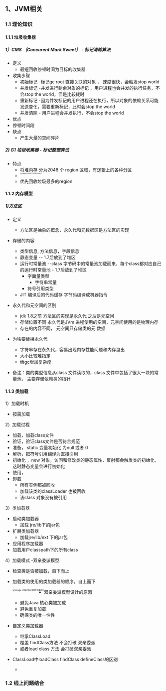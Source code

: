 ## 1、JVM相关

### 1.1 理论知识 

#### 1.1.1 垃圾收集器 

##### 1）CMS （Concurent Mark Sweet）   - 标记清除算法

- 定义
  - 最短回收停顿时间为目标的收集器 
- 收集步骤  
  - 初始标记  -标记gc root 直接关联的对象 ， 速度很快，会触发stop world
  - 并发标记  -并发进行剩余对象的标记 ，用户进程也会并发的执行任务，不会stop the world，但是比较耗时
  - 重新标记  -因为并发标记的用户进程还在执行，所以对象的依赖关系可能发送变化，需要重新标记，此时会stop the world
  - 并发清除 - 用户进程会并发执行，不会stop the world 
-  优点 
  - 停顿时间段 
- 缺点 
  - 产生大量的空间碎片 

##### 2) G1 垃圾收集器  - 标记整理算法 

- 特点 
  - 将堆内存 分为2048 个 region 区域，有逻辑上的各种分区
  - <img src="/Users/zhengyonggang/Library/Application Support/typora-user-images/image-20220723224509264.png" alt="image-20220723224509264" style="zoom:33%;" align="left"/>
  - 优先回收垃圾最多的region 

#### 1.1.2 内存模型

##### 1)方法区

- 定义
  - 方法区是抽象的概念，永久代和元数据区是方法区的实现 
- 存储的内容 
  - 类型信息, 方法信息，字段信息
  - 静态变量  -- 1.7后放到了堆区
  - 运行时常量池 --class 字节码中的常量池加载而来，每个class都对应自己的运行时常量池  - 1.7后放到了堆区
    - 字面量类型 
      - 字符串常量
    - 符号引用类型
  - JIT 编译后的代码缓存   字节码编译成机器指令 
- 永久代和元空间的区别 
  -  jdk 1.8之前  方法区的实现是永久代 之后是元空间
  - 存储位置不同 永久代是JVm 进程使用的空间，元空间使用的是物理内存
  - 存在的内容不同， 元空间只存储类的元 数据 
- 为啥要替换永久代 
  - 字符串存在永久代，容易出现内存性能问题和内存溢出
  - 大小比较难指定
  - 给gc增加复杂度

- 备注：类的类型信息从class 文件读取的，class 文件中包括了很大一块的常量池， 主要存储依赖类的指针



#### 1.1.3 类加载

1）加载时机 

- 按需加载

2）加载过程

- 加载，加载class文件 
- 验证，验证class文件是否符合规范 
- 准备，  static 变量初始化 为null 或者 0 
- 解析，把符号引用翻译为直接引用
- 初始化 ，new 对象，访问和修改类的静态属性，反射都会触发类的初始化，这时静态变量会进行初始化
- 使用，
- 卸载
  - 所有实例都被回收
  - 加载该类的classLoader 也被回收 
  - 该class 对象没有被引用

3）类加载器 

- 启动类加载器
  - 加载 jre/lib下的jar包 
- 扩展类加载器
  - 加载jre/lib/ext 下的jar包
-  应用程序加载器
  - 加载用户classpath下的所有class 

4）加载模式  -双亲委派模型

- 检查类是否被加载，自下而上

- 加载类的使用的类加载器的顺序，自上而下 

  <img src="/Users/zhengyonggang/Library/Application Support/typora-user-images/image-20220724165104761.png" alt="image-20220724165104761" style="zoom: 50%;" align="left" />

- 双亲委派模型设计的原因 

  - 避免Java 核心类被加载
  - 避免重复加载
  -  确保类的唯一性性 

- 自定义类加载器

  - 继承ClassLoad 
  - 覆盖 findClass方法 不会打破 双亲委派
  - 或者load class 方法    会打破双亲委派

- ClassLoad中loadClass  findClass defineClass的区别 

  - 



### 1.2 线上问题结合



